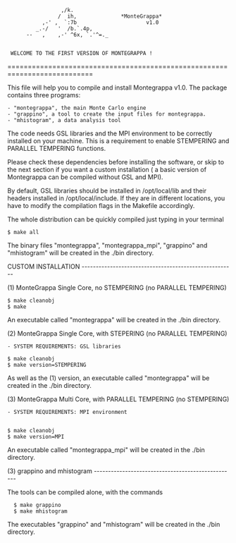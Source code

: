 

                     ,/k.
                    /  ih,              *MonteGrappa*
               ,-' ,  `:7b                      v1.0
             _.-/   '  /b.`.4p,
          --   ,    ,-' ^6x, `.'^=._


     WELCOME TO THE FIRST VERSION OF MONTEGRAPPA !

===========================================================================


This file will help you to compile and install Montegrappa v1.0.
The package contains three programs:

	- "montegrappa", the main Monte Carlo engine 
	- "grappino", a tool to create the input files for montegrappa.
	- "mhistogram", a data analysis tool

The code needs GSL libraries and the MPI environment to be correctly 
installed on your machine. This is a requirement to enable STEMPERING
and PARALLEL TEMPERING functions. 

Please check these dependencies before installing the software, or skip 
to the next section if you want a custom installation ( a basic version 
of Montegrappa can be compiled without GSL and MPI).

By default, GSL libraries should be installed in /opt/local/lib and their
headers installed in /opt/local/include.
If they are in different locations, you have to modify the compilation 
flags in the Makefile accordingly.

The whole distribution can be quickly compiled just typing in your terminal

	$ make all

The binary files "montegrappa", "montegrappa_mpi", "grappino" 
and "mhistogram" will be created in the ./bin directory. 




CUSTOM INSTALLATION ------------------------------------------------------


(1) MonteGrappa Single Core, no STEMPERING (no PARALLEL TEMPERING)

	$ make cleanobj
	$ make

An executable called "montegrappa" will be created in the ./bin directory.

(2) MonteGrappa Single Core, with STEPERING (no PARALLEL TEMPERING)

    - SYSTEM REQUIREMENTS: GSL libraries

	$ make cleanobj	
	$ make version=STEMPERING

As well as the (1) version, an executable called "montegrappa" will be created in the ./bin directory.


(3) MonteGrappa Multi Core, with PARALLEL TEMPERING (no STEMPERING)

    - SYSTEM REQUIREMENTS: MPI environment


	$ make cleanobj
	$ make version=MPI

An executable called "montegrappa_mpi" will be created in the ./bin directory.


(3) grappino and mhistogram --------------------------------------------------
 
The tools can be compiled alone, with the commands

      $ make grappino
      $ make mhistogram

The executables "grappino" and "mhistogram" will be created in the ./bin directory.


